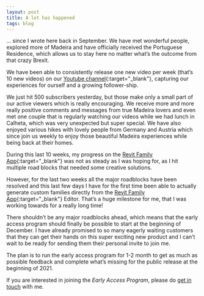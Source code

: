 ```yaml
---
layout: post
title: A lot has happened
tags: blog
---
```


... since I wrote here back in September. We have met wonderful people, explored more of Madeira and have officially received the Portuguese Residence, which allows us to stay here no matter what’s the outcome from that crazy Brexit.

We have been able to consistently release one new video per week (that’s 10 new videos) on our [Youtube channel](https://www.youtube.com/lauzaandmichael){:target="_blank"}, capturing our experiences for ourself and a growing follower-ship.

We just hit 500 subscribers yesterday, but those make only a small part of our active viewers which is really encouraging. We receive more and more really positive comments and messages from true Madeira lovers and  even met one couple that is regularly watching our videos while we had lunch in Calheta, which was very unexpected but super special. We have also enjoyed various hikes with lovely people from Germany and Austria which since join us weekly to enjoy those beautiful Madeira experiences while being back at their homes.

During this last 10 weeks, my progress on the [Revit Family App](https://revitfamily.app){:target="_blank"} was not as steady as I was hoping for, as I hit multiple road blocks that needed some creative solutions.

However, for the last two weeks all the major roadblocks have been resolved and this last few days I have for the first time been able to actually generate custom families directly from the [Revit Family App](https://revitfamily.app){:target="_blank"} Editor. That’s a huge milestone for me, that I was working towards for a really long time!

There shouldn’t be any major roadblocks ahead, which means that the early access program should finally be possible to start at the beginning of December. I have already promised to so many eagerly waiting customers that they can get their hands on this super exciting new product and I can’t wait to be ready for sending them their personal invite to join me.

The plan is to run the early access program for 1-2 month to get as much as possible feedback and complete what’s missing for the public release at the beginning of 2021.

If you are interested in joining the *Early Access Program*, please do [get in touch](mailto:michael@revit-content.com) with me.
